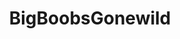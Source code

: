 ---
title: BigBoobsGonewild
crosslinks:
- livven
- SpankSafe
- CurvyElvishGirl
- youtubefactsbot
- lipstickery
- BestTeenGirls
- MassdropBot
- Shockeryoyo
- bigareolas
- Tiffany_Cappotelli
- AmateursVideos
- happygoth5433
- EngorgedVeinyBreasts
- wifesharing
- whooties
- sweatermeat
- AskReddit
- ABraThatFits
- tmsbmeta
- Milfie
---